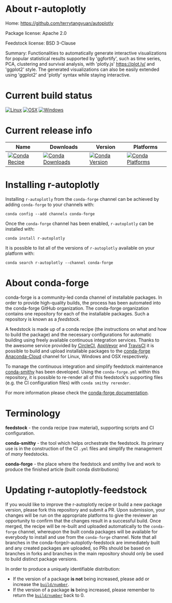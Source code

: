 About r-autoplotly
==================

Home: https://github.com/terrytangyuan/autoplotly

Package license: Apache 2.0

Feedstock license: BSD 3-Clause

Summary: Functionalities to automatically generate interactive visualizations for popular statistical results supported by 'ggfortify', such as time series, PCA, clustering and survival analysis, with 'plotly.js' <https://plot.ly/> and 'ggplot2' style. The generated visualizations can also be easily extended using 'ggplot2' and 'plotly' syntax while staying interactive.



Current build status
====================

[![Linux](https://img.shields.io/circleci/project/github/conda-forge/r-autoplotly-feedstock/master.svg?label=Linux)](https://circleci.com/gh/conda-forge/r-autoplotly-feedstock)
[![OSX](https://img.shields.io/travis/conda-forge/r-autoplotly-feedstock/master.svg?label=macOS)](https://travis-ci.org/conda-forge/r-autoplotly-feedstock)
[![Windows](https://img.shields.io/appveyor/ci/conda-forge/r-autoplotly-feedstock/master.svg?label=Windows)](https://ci.appveyor.com/project/conda-forge/r-autoplotly-feedstock/branch/master)

Current release info
====================

| Name | Downloads | Version | Platforms |
| --- | --- | --- | --- |
| [![Conda Recipe](https://img.shields.io/badge/recipe-r--autoplotly-green.svg)](https://anaconda.org/conda-forge/r-autoplotly) | [![Conda Downloads](https://img.shields.io/conda/dn/conda-forge/r-autoplotly.svg)](https://anaconda.org/conda-forge/r-autoplotly) | [![Conda Version](https://img.shields.io/conda/vn/conda-forge/r-autoplotly.svg)](https://anaconda.org/conda-forge/r-autoplotly) | [![Conda Platforms](https://img.shields.io/conda/pn/conda-forge/r-autoplotly.svg)](https://anaconda.org/conda-forge/r-autoplotly) |

Installing r-autoplotly
=======================

Installing `r-autoplotly` from the `conda-forge` channel can be achieved by adding `conda-forge` to your channels with:

```
conda config --add channels conda-forge
```

Once the `conda-forge` channel has been enabled, `r-autoplotly` can be installed with:

```
conda install r-autoplotly
```

It is possible to list all of the versions of `r-autoplotly` available on your platform with:

```
conda search r-autoplotly --channel conda-forge
```


About conda-forge
=================

conda-forge is a community-led conda channel of installable packages.
In order to provide high-quality builds, the process has been automated into the
conda-forge GitHub organization. The conda-forge organization contains one repository
for each of the installable packages. Such a repository is known as a *feedstock*.

A feedstock is made up of a conda recipe (the instructions on what and how to build
the package) and the necessary configurations for automatic building using freely
available continuous integration services. Thanks to the awesome service provided by
[CircleCI](https://circleci.com/), [AppVeyor](http://www.appveyor.com/)
and [TravisCI](https://travis-ci.org/) it is possible to build and upload installable
packages to the [conda-forge](https://anaconda.org/conda-forge)
[Anaconda-Cloud](http://docs.anaconda.org/) channel for Linux, Windows and OSX respectively.

To manage the continuous integration and simplify feedstock maintenance
[conda-smithy](http://github.com/conda-forge/conda-smithy) has been developed.
Using the ``conda-forge.yml`` within this repository, it is possible to re-render all of
this feedstock's supporting files (e.g. the CI configuration files) with ``conda smithy rerender``.

For more information please check the [conda-forge documentation](https://conda-forge.org/docs/).

Terminology
===========

**feedstock** - the conda recipe (raw material), supporting scripts and CI configuration.

**conda-smithy** - the tool which helps orchestrate the feedstock.
                   Its primary use is in the construction of the CI ``.yml`` files
                   and simplify the management of *many* feedstocks.

**conda-forge** - the place where the feedstock and smithy live and work to
                  produce the finished article (built conda distributions)


Updating r-autoplotly-feedstock
===============================

If you would like to improve the r-autoplotly recipe or build a new
package version, please fork this repository and submit a PR. Upon submission,
your changes will be run on the appropriate platforms to give the reviewer an
opportunity to confirm that the changes result in a successful build. Once
merged, the recipe will be re-built and uploaded automatically to the
`conda-forge` channel, whereupon the built conda packages will be available for
everybody to install and use from the `conda-forge` channel.
Note that all branches in the conda-forge/r-autoplotly-feedstock are
immediately built and any created packages are uploaded, so PRs should be based
on branches in forks and branches in the main repository should only be used to
build distinct package versions.

In order to produce a uniquely identifiable distribution:
 * If the version of a package **is not** being increased, please add or increase
   the [``build/number``](http://conda.pydata.org/docs/building/meta-yaml.html#build-number-and-string).
 * If the version of a package **is** being increased, please remember to return
   the [``build/number``](http://conda.pydata.org/docs/building/meta-yaml.html#build-number-and-string)
   back to 0.